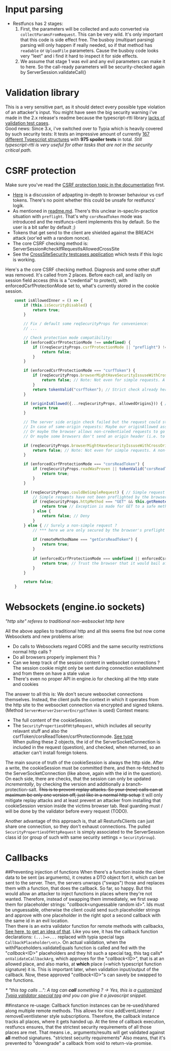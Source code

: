 # Input parsing
- Restfuncs has 2 stages:
  1. First, the parameters will be collected and auto converted via `collectParamsFromRequest`. This can be very wild. It's only important that this code is side effect free. 
     The busboy (multipart parsing) parsing will only happen if really needed, so if that method has `readable` or `UploadFile` parameters. Cause the busboy code looks very "leet" and i find it hard to inspect it for side effects. 
  2. We assume that stage 1 was evil and any evil parameters can make it to here. So the call-ready parameters will be security-checked again by ServerSession.validateCall()

# Validation library
This is a very sensitive part, as it should detect every possible type violation of an attacker's input.
You might have seen the big security warning i've made in the 2.x release's readme because the typescript-rtti library [lacks of validation test cases](https://github.com/typescript-rtti/typescript-rtti/issues/112).  
Good news: Since 3.x, i've switched over to Typia which is heavily covered by such security tests: It tests an impressive amount of currently [167 different Typescript structures](https://github.com/samchon/typia/tree/master/test/src/structures) with **975 spoiler tests** in total.
_Still typescript-rtti is very useful for other tasks that are not in the security critical path._
    
# CSRF protection
Make sure you've read the [CSRF protection topic in the documentation](../readme.md#csrf-protection) first.
- [Here](https://stackoverflow.com/questions/24680302/csrf-protection-with-cors-origin-header-vs-csrf-token?noredirect=1&lq=1) is a discussion of adpapting in-depth to browser behaviour vs csrf tokens. There's no point whether this could be unsafe for restfuncs' logik. 
- As mentioned in [readme.md](../readme.md#csrf-protection). There's this unclear in-spec/in-practice situation with `preflight`. That's why `corsReadToken` mode was introduced and the restfuncs-client implements this by default. So the user is a bit safer by default ;)
- Tokens that get send to the client are shielded against the BREACH attack (xor'ed with a random nonce).
- The core CSRF checking method is: ServerSession#checkIfRequestIsAllowedCrossSite
- See the [CrossSiteSecurity testcases application](../tests/crossSiteSecurity) which tests if this logic is working.

Here's a the core CSRF checking method. Diagnosis and some other stuff was removed. It's called from 2 places. Before each call, and lazily on session field access (this is a "credential" to protect),
with enforcedCsrfProtectionMode set to, what's currently stored in the cookie session.
````typescript
    const isAllowedInner = () => {
        if (this.isSecurityDisabled) {
            return true;
        }

        // Fix / default some reqSecurityProps for convenience:
        // ...

        // Check protection mode compatibility:
        if (enforcedCsrfProtectionMode !== undefined) {
            if ((reqSecurityProps.csrfProtectionMode || "preflight") !== enforcedCsrfProtectionMode) { // Client and server(/cookieSession) want different protection modes  ?
                return false;
            }
        }

        if (enforcedCsrfProtectionMode === "csrfToken") {
            if (reqSecurityProps.browserMightHaveSecurityIssuseWithCrossOriginRequests) {                
                return false; // Note: Not even for simple requests. A non-cors browser probably also does not block reads from them
            }
            return tokenValid("csrfToken"); // Strict check already here.
        }

        if (originIsAllowed({...reqSecurityProps, allowedOrigins})) { // Check, if origin is allowed, by looking at the host, origin and referer fields.
            return true
        }

        // The server side origin check failed but the request could still be legal:
        // In case of same-origin requests: Maybe our originAllowed assumption was false negative (because behind a reverse proxy) and the browser knows better.
        // Or maybe the browser allows non-credentialed requests to go through (which can't do any security harm)
        // Or maybe some browsers don't send an origin header (i.e. to protect privacy)

        if (reqSecurityProps.browserMightHaveSecurityIssuseWithCrossOriginRequests) {
            return false; // Note: Not even for simple requests. A non-cors browser probably also does not block reads from them
        }

        if (enforcedCsrfProtectionMode === "corsReadToken") {
            if (reqSecurityProps.readWasProven || tokenValid("corsReadToken")) {  // Read was proven ?
                return true;
            }
        } 

        if (reqSecurityProps.couldBeSimpleRequest) { // Simple request (or a false positive non-simple request)
            // Simple requests have not been preflighted by the browser and could be cross-site with credentials (even ignoring same-site cookie)
            if (reqSecurityProps.httpMethod === "GET" && this.getRemoteMethodOptions(remoteMethodName).isSafe) {
                return true // Exception is made for GET to a safe method. These don't write and the results can't be read (and for the false positives: if the browser thinks that it is not-simple, it will regard the CORS header and prevent reading)
            } else {
                return false; // Deny
            }
        } else { // Surely a non-simple request ?
            // *** here we are only secured by the browser's preflight ! ***
            
            if (remoteMethodName === "getCorsReadToken") {
                return true;
            }
            
            if (enforcedCsrfProtectionMode === undefined || enforcedCsrfProtectionMode === "preflight") {
                return true; // Trust the browser that it would bail after a negative preflight
            }
        }

        return false;
    }
````


# Websockets (engine.io sockets)
_"http site" referes to traditional non-websocket http here_

All the above applies to traditional http and all this seems fine but now come Websockets and new problems arise:
- Do calls to Websockets regard CORS and the same security restrictions normal http calls ?
- Do all browsers properly implement this ?
- Can we keep track of the session content in websocket connections ? The session cookie might only be sent during connection establishment and from there on have a stale value
- There's even no proper API in engine.io for checking all the http state and cookies

The answer to all this is: We don't secure websocket connections themselves.
Instead, the client pulls the context in which it operates from the http site to the websocket connection via encrypted and signed tokens. (Method `Server#server2serverEncryptToken` is used)
Context means: 
 - The full content of the cookieSession.
 - The `SecurityPropertiesOfHttpRequest`, which includes all security relavant stuff and also the csrfToken/corsReadToken/csrfProtectionmode. [See type](../common/index.ts)  
When pulling these 2 objects, the id of the ServerSocketConnection is included in the request (question), and checked, when returned, so an attacker can't install foreign tokens.
   
The main source of truth of the cookieSession is always the http side. After a write, the cookieSession must be committed there, and then re-fetched to the ServerSocketConnection (like above, again with the id in the question). On each side, there are checks, that the session can only be updated *incrementally*, by checking the version and additionally a branch-protection-salt. ~~This is to prevent replay attacks. So your (new) calls can at maximum be only one version off, just like in a normal http setup~~ it will only mitigate replay attacks and at least prevent an attacker from installing that cookieSession version inside the victims browser tab. Real guarding must / will be done by the validator before every request (TODO).

Another advantage of this approach is, that all RestunfsClients can just share one connection, so they don't exhaust connections. The pulled `SecurityPropertiesOfHttpRequest` is simply associated to the ServerSession class id (or group of such with same security settings = `SecurityGroup`).

# Callbacks
##Preventing injection of functions
When there's a function inside the client data to be sent (as arguments), it creates a DTO object fort it, which can be sent to the server.
Then, the servers unwraps ("swaps") those and replaces them with a function, that does the callback. So far, so happy.
But this would allow an attacker to inject functions in places where they're not wanted. Therefore, instead of swapping them immediately,
we first swap them for placeholder strings: "_callback_\<unguessable random id\>". Ids must be unguessable, otherwise the client could send such placeholder strings and approve with one placeholder in the right spot a second callback with the same id in an evil location.  
Then there is an extra validator function for remote methods with callbacks, [See here, to get an idea of that](../transformer/readme.md#how-the-transformer-chain-works).
Like you see, it has the callback function declarations: `(...)=>...` replaced with typia special tags `CallbackPlaceholder\<n\>`.
On actual validation, when the withPlaceholders.validateEquals function is called and fed with the "_callback_\<ID\>" placeholders and they hit such a special tag,
this tag calls* `onValidateCallbackArg`, which approves for the "_callback_\<ID\>", that is at an allowed place, and also marks, at **which** place (=which typescript function signature) it is. 
This is important later, when validation input/output of the callback. Now, these approved "_callback_\<ID\>"s can savely be swapped to the functions.

_* "this tag calls ...": A tag can **call** something ? -> Yes, this is a [customized Typia validator special tag](https://typia.io/docs/validators/tags/#customization) and you can give it a javascript snippet._ 

##instance re-usage:
Callback function instances can be re-used/shared along multiple remote methods. This allows for nice addEventListener / removeEventlistener style subscriptions.
Therefore, the callback instance tracks all places, where it gets handed up. At the time of callback execution, restfuncs ensures, that the strictest security requirements of all those places are met. That means i.e., arguments/results will get validated against **all** method signatures.
"strictest security requirements" Also means, that it's prevented to "downgrade" a callback from void to return-via-promise.
